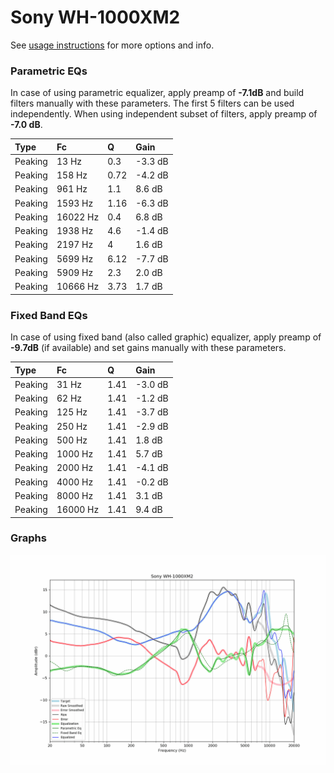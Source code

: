 # Sony WH-1000XM2
See [usage instructions](https://github.com/jaakkopasanen/AutoEq#usage) for more options and info.

### Parametric EQs
In case of using parametric equalizer, apply preamp of **-7.1dB** and build filters manually
with these parameters. The first 5 filters can be used independently.
When using independent subset of filters, apply preamp of **-7.0 dB**.

| Type    | Fc       |    Q | Gain    |
|:--------|:---------|:-----|:--------|
| Peaking | 13 Hz    | 0.3  | -3.3 dB |
| Peaking | 158 Hz   | 0.72 | -4.2 dB |
| Peaking | 961 Hz   | 1.1  | 8.6 dB  |
| Peaking | 1593 Hz  | 1.16 | -6.3 dB |
| Peaking | 16022 Hz | 0.4  | 6.8 dB  |
| Peaking | 1938 Hz  | 4.6  | -1.4 dB |
| Peaking | 2197 Hz  | 4    | 1.6 dB  |
| Peaking | 5699 Hz  | 6.12 | -7.7 dB |
| Peaking | 5909 Hz  | 2.3  | 2.0 dB  |
| Peaking | 10666 Hz | 3.73 | 1.7 dB  |

### Fixed Band EQs
In case of using fixed band (also called graphic) equalizer, apply preamp of **-9.7dB**
(if available) and set gains manually with these parameters.

| Type    | Fc       |    Q | Gain    |
|:--------|:---------|:-----|:--------|
| Peaking | 31 Hz    | 1.41 | -3.0 dB |
| Peaking | 62 Hz    | 1.41 | -1.2 dB |
| Peaking | 125 Hz   | 1.41 | -3.7 dB |
| Peaking | 250 Hz   | 1.41 | -2.9 dB |
| Peaking | 500 Hz   | 1.41 | 1.8 dB  |
| Peaking | 1000 Hz  | 1.41 | 5.7 dB  |
| Peaking | 2000 Hz  | 1.41 | -4.1 dB |
| Peaking | 4000 Hz  | 1.41 | -0.2 dB |
| Peaking | 8000 Hz  | 1.41 | 3.1 dB  |
| Peaking | 16000 Hz | 1.41 | 9.4 dB  |

### Graphs
![](./Sony%20WH-1000XM2.png)